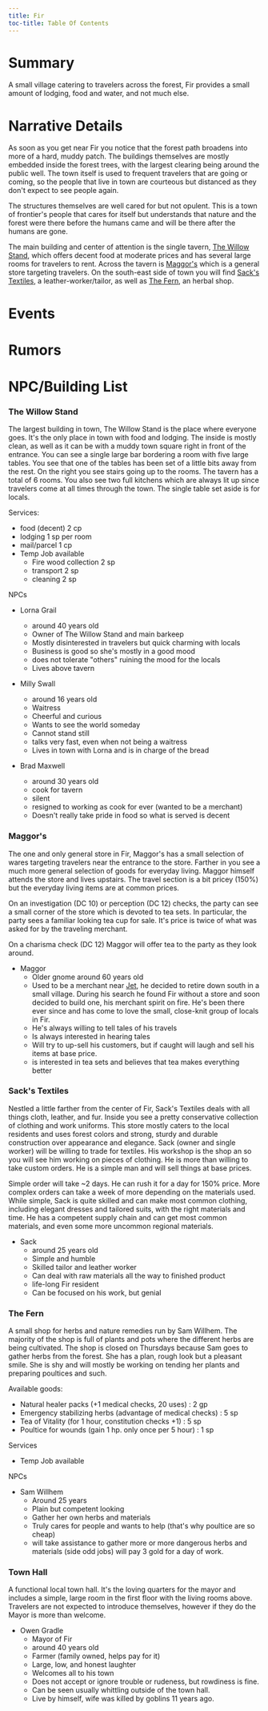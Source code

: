 ```yaml
---
title: Fir
toc-title: Table Of Contents
---
```


# Summary

A small village catering to travelers across the forest, Fir provides a small amount of lodging, food and water, and not much else.

# Narrative Details

As soon as you get near Fir you notice that the forest path broadens into more of a hard, muddy patch. The buildings themselves are mostly embedded inside the forest trees, with the largest clearing being around the public well. The town itself is used to frequent travelers that are going or coming, so the people that live in town are courteous but distanced as they don't expect to see people again. 

The structures themselves are well cared for but not opulent. This is a town of frontier's people that cares for itself but understands that nature and the forest were there before the humans came and will be there after the humans are gone.

The main building and center of attention is the single tavern, [The Willow Stand](#the-willow-standard), which offers decent food at moderate prices and has several large rooms for travelers to rent. Across the tavern is [Maggor's](#maggors) which is a general store targeting travelers. On the south-east side of town you will find [Sack's Textiles](#sacks-textiles), a leather-worker/tailor, as well as [The Fern](#the-fern), an herbal shop.

# Events

# Rumors

# NPC/Building List

### The Willow Stand

The largest building in town, The Willow Stand is the place where everyone goes. It's the only place in town with food and lodging. The inside is mostly clean, as well as it can be with a muddy town square right in front of the entrance. You can see a single large bar bordering a room with five large tables. You see that one of the tables has been set of a little bits away from the rest. On the right you see stairs going up to the rooms. The tavern has a total of 6 rooms. You also see two full kitchens which are always lit up since travelers come at all times through the town. The single table set aside is for locals.

Services:
- food (decent) 2 cp 
- lodging 1 sp per room
- mail/parcel 1 cp
- Temp Job available
  - Fire wood collection 2 sp 
  - transport 2 sp
  - cleaning 2 sp
  

NPCs

- Lorna Grail
  - around 40 years old
  - Owner of The Willow Stand and main barkeep
  - Mostly disinterested in travelers but quick charming with locals
  - Business is good so she's mostly in a good mood
  - does not tolerate "others" ruining the mood for the locals
  - Lives above tavern
  
- Milly Swall
  - around 16 years old
  - Waitress
  - Cheerful and curious
  - Wants to see the world someday
  - Cannot stand still
  - talks very fast, even when not being a waitress
  - Lives in town with Lorna and is in charge of the bread
  
- Brad Maxwell
  - around 30 years old
  - cook for tavern
  - silent
  - resigned to working as cook for ever (wanted to be a merchant)
  - Doesn't really take pride in food so what is served is decent

### Maggor's

The one and only general store in Fir, Maggor's has a small selection of wares targeting travelers near the entrance to the store. Farther in you see a much more general selection of goods for everyday living. Maggor himself attends the store and lives upstairs. The travel section is a bit pricey (150%) but the everyday living items are at common prices.

On an investigation (DC 10) or perception (DC 12) checks, the party can see a small corner of the store which is devoted to tea sets. In particular, the party sees a familiar looking tea cup for sale. It's price is twice of what was asked for by the traveling merchant.

On a charisma check (DC 12) Maggor will offer tea to the party as they look around.

- Maggor
  - Older gnome around 60 years old
  - Used to be a merchant near [Jet](./jet.md), he decided to retire down south in a small village. During his search he found Fir without a store and soon decided to build one, his merchant spirit on fire. He's been there ever since and has come to love the small, close-knit group of locals in Fir.
  - He's always willing to tell tales of his travels
  - Is always interested in hearing tales
  - Will try to up-sell his customers, but if caught will laugh and sell his items at base price.
  - is interested in tea sets and believes that tea makes everything better
  

### Sack's Textiles

Nestled a little farther from the center of Fir, Sack's Textiles deals with all things cloth, leather, and fur. Inside you see a pretty conservative collection of clothing and work uniforms. This store mostly caters to the local residents and uses forest colors and strong, sturdy and durable construction over appearance and elegance. Sack (owner and single worker) will be willing to trade for textiles. His workshop is the shop an so you will see him working on pieces of clothing. He is more than willing to take custom orders. He is a simple man and will sell things at base prices.

Simple order will take ~2 days. He can rush it for a day for 150% price.
More complex orders can take a week of more depending on the materials used. While simple, Sack is quite skilled and can make most common clothing, including elegant dresses and tailored suits, with the right materials and time. He has a competent supply chain and can get most common materials, and even some more uncommon regional materials.

- Sack
  - around 25 years old
  - Simple and humble
  - Skilled tailor and leather worker
  - Can deal with raw materials all the way to finished product
  - life-long Fir resident
  - Can be focused on his work, but genial

### The Fern

A small shop for herbs and nature remedies run by Sam Willhem. The majority of the shop is full of plants and pots where the different herbs are being cultivated. The shop is closed on Thursdays because Sam goes to gather herbs from the forest. She has a plan, rough look but a pleasant smile. She is shy and will mostly be working on tending her plants and preparing poultices and such.

Available goods:
- Natural healer packs (+1 medical checks, 20 uses) : 2 gp
- Emergency stabilizing herbs (advantage of medical checks) : 5 sp
- Tea of Vitality (for 1 hour, constitution checks +1) : 5 sp
- Poultice for wounds (gain 1 hp. only once per 5 hour) : 1 sp

Services
- Temp Job available

NPCs
- Sam Willhem
  - Around 25 years
  - Plain but competent looking
  - Gather her own herbs and materials
  - Truly cares for people and wants to help (that's why poultice are so cheap)
  - will take assistance to gather more or more dangerous herbs and materials (side odd jobs) will pay 3 gold for a day of work.
  

### Town Hall

A functional local town hall. It's the loving quarters for the mayor and includes a simple, large room in the first floor with the living rooms above. Travelers are not expected to introduce themselves, however if they do the Mayor is more than welcome.

- Owen Gradle
  - Mayor of Fir
  - around 40 years old
  - Farmer (family owned, helps pay for it)
  - Large, low, and honest laughter
  - Welcomes all to his town
  - Does not accept or ignore trouble or rudeness, but rowdiness is fine.
  - Can be seen usually whittling outside of the town hall.
  - Live by himself, wife was killed by goblins 11 years ago.

<!--  LocalWords:  Maggor Maggor's NPC NPCs Milly Swall Willhem gp sp
 -->
<!--  LocalWords:  Gradle cp
 -->
